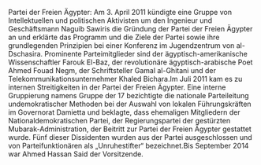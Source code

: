 Partei der Freien Ägypter: Am 3. April 2011 kündigte eine Gruppe von Intellektuellen und politischen Aktivisten um den Ingenieur und Geschäftsmann Naguib Sawiris die Gründung der Partei der Freien Ägypter an und erklärte das Programm und die Ziele der Partei sowie ihre grundlegenden Prinzipien bei einer Konferenz im Jugendzentrum von al-Dschasira. Prominente Parteimitglieder sind der ägyptisch-amerikanische Wissenschaftler Farouk El-Baz, der revolutionäre ägyptisch-arabische Poet Ahmed Fouad Negm, der Schriftsteller Gamal al-Ghitani und der Telekommunikationsunternehmer Khaled Bichara.Im Juli 2011 kam es zu internen Streitigkeiten in der Partei der Freien Ägypter. Eine interne Gruppierung namens Gruppe der 17 bezichtigte die nationale Parteileitung undemokratischer Methoden bei der Auswahl von lokalen Führungskräften im Governorat Damietta und beklagte, dass ehemaligen Mitgliedern der Nationaldemokratischen Partei, der Regierungspartei der gestürzten Mubarak-Administration, der Beitritt zur Partei der Freien Ägypter gestattet wurde. Fünf dieser Dissidenten wurden aus der Partei ausgeschlossen und von Parteifunktionären als „Unruhestifter“ bezeichnet.Bis September 2014 war Ahmed Hassan Said der Vorsitzende.
